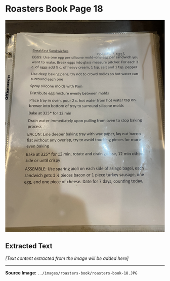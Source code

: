 # Roasters Book Page 18

![Roasters Book Page 18](../images/roasters-book/roasters-book-18.JPG)

## Extracted Text

*[Text content extracted from the image will be added here]*

---

**Source Image:** `../images/roasters-book/roasters-book-18.JPG`
